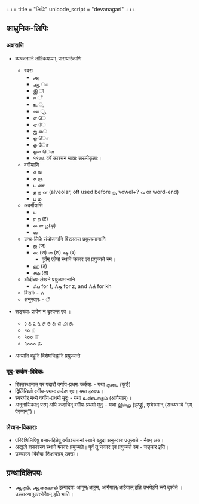 +++
title = "लिपिः"
unicode_script = "devanagari"
+++

## आधुनिक-लिपिः
### अक्षराणि
- व्यञ्जनानि तोल्कियप्पम्-पारम्परिकाणि
  - स्वराः
    - அ 
    - ஆ ா
    - இ ி
    - ஈ ீ
    - உ	ு
    - ஊ	ூ
    - எ	ெ
    - ஏ	ே
    - ஐ	ை
    - ஒ	ொ
    - ஓ	ோ
    - ஔ	ௌ
    - १९७८ वर्षे काश्चन मात्राः सरलीकृताः।
  - वर्गीयाणि
    - க ங
    - ச ஞ
    - ட ண
    - த ந ன (alveolar, oft  used before ற, vowel+? வ or word-end)
    - ப ம
  - अवर्गीयाणि
    - ய 
    - ர ற (ऱ) 
    - ல ள ழ(ऴ) 
    - வ
  - ग्रन्थ-लिपेः संयोजनानि विरलतया प्रयुज्यमानानि
    - ஜ (ज)
    - ஸ (स) ஶ (श) ஷ (ष)
      - पूर्वम् एतेषां स्थाने चकार एव प्रयुज्यते स्म। 
    - ஹ (ह)
    - க்ஷ (क्ष)
  - औदीच्य-लेखने प्रयुज्यमानानि
    - ஃப for f, ஃஜ for z, and ஃக் for kh
  - विसर्गः - ஃ
  - अनुस्वारः - ஂ

- सङ्ख्याः प्रायेण न दृश्यन्त एव । 
  - ௦	௧	௨	௩	௪	௫	௬	௭	௮	௯
  - १० ௰
  - १०० ௱
  - १००० ௲

- अन्यानि बहूनि विशेषचिह्नानि प्रयुज्यन्ते

### मृदु-कर्कष-विवेकः
- रिक्तस्थानात् परं पदादौ वर्गीय-प्रथमः कर्कशः - यथा குடை (कुडै) 
- द्विर्लिखितो वर्गीय-प्रथमः कर्कश एव। यथा इरुक्क। 
- स्वरयोर् मध्ये वर्गीय-प्रथमो मृदुः - यथा உண்டாகும் (आगैयाल्)। 
- अनुनासिकात् परम् अपि कदाचिद् वर्गीय-प्रथमो मृदुः - यथा இன்று (इण्ड्रु), एम्बेरुमान् (सन्ध्यभावे "एम् पेरुमान्")। 

### लेखन-विकाराः
- परिवेशिलिपिषु ग्रन्थसहितेषु वर्गपञ्चमानां स्थाने बहुदा अनुस्वारः प्रयुज्यते - नैवम् अत्र। 
- अद्यत्वे शकारस्य स्थाने षकारः प्रयुज्यते। पूर्वं तु चकार एव प्रयुज्यते स्म - चङ्कर इति। 
- उच्चारण-विशेषाः शिक्षापत्रय् उक्ताः। 

## ग्रन्थादिलिपयः
- ஆகும், ஆகையால் इत्यादयाः आगुम्/आहुम्, आगैयाल्/आहैयाल् इति उभयेऽपि रूपे दृश्येते । उच्चारणानुकरणेनैवम् इति भाति। 